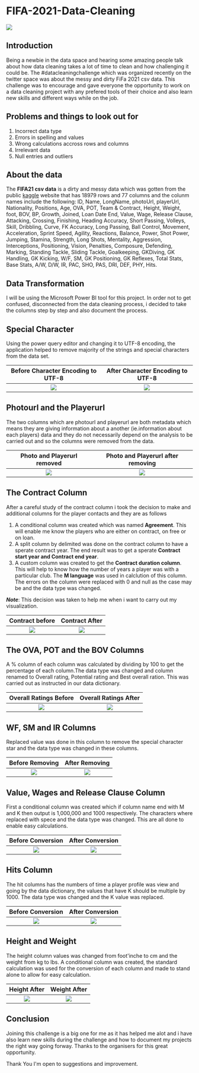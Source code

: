 # FIFA-2021-Data-Cleaning

![](use.png)

## Introduction

Being a newbie in the data space and hearing some amazing people talk about how data cleaning takes a lot of time to clean and how challenging it could be.
The #datacleaningchallenge which was organized recently on the twitter space was about the messy and dirty FiFa 2021 csv data. This challenge was to encourage and gave everyone the opportunity to work on a data cleaning project with any prefered tools of their choice and also learn new skills and different ways while on the job.

## Problems and things to look out for
1. Incorrect data type
2. Errors in spelling and values
3. Wrong calculations accross rows and columns
4. Irrelevant data
5. Null entries and outliers

## About the data
The **FIFA21 csv data** is a dirty and messy data which was gotten from the public [kaggle](https://www.kaggle.com/datasets/yagunnersya/fifa-21-messy-raw-dataset-for-cleaning-exploring) website that has 18979 rows and 77 columns and the colunm names include the following: ID, Name, LongName, photoUrl, playerUrl, Nationality, Positions, Age, OVA, POT, Team & Contract, Height, Weight, foot, BOV, BP, Growth, Joined, Loan Date End, Value, Wage, Release Clause, Attacking, Crossing, Finishing, Heading Accuracy, Short Passing, Volleys, Skill, Dribbling, Curve, FK Accuracy, Long Passing, Ball Control, Movement, Acceleration, Sprint Speed, Agility, Reactions, Balance, Power, Shot Power, Jumping, Stamina, Strength, Long Shots, Mentality, Aggression, Interceptions, Positioning, Vision, Penalties, Composure, Defending, Marking, Standing Tackle, Sliding Tackle, Goalkeeping, GKDiving, GK Handling, GK Kicking, W/F, SM, GK Positioning, GK Reflexes, Total Stats, Base Stats, A/W, D/W, IR, PAC, SHO, PAS, DRI, DEF, PHY, Hits. 

## Data Transformation

I will be using the Microsoft Power BI tool for this project. In order not to get confused, disconnected from the data cleaning process, i decided  to take the columns step by step and also document the process.


## Special Character

Using the power query editor and changing it to UTF-8 encoding, the application helped to remove majority of the strings and special characters from the data set.

Before Character Encoding to UTF-8     |  After Character Encoding to UTF-8               
:-------------------------------------:|:------------------------------------:
![](Csvfile.png)                       |  ![](Queryeditor.png)

## Photourl and the Playerurl

The two columns which are photourl and playerurl are both metadata which means they are giving information about a another (ie.information about each players) data and they do not necessarily depend on the analysis to be carried out and so the columns were removed from the data.

Photo and Playerurl removed   | Photo and Playerurl after removing
:----------------------------:|:------------------------------------:
![](PhotoPlayerurlBefore.png) | ![](PhotoPlayerurlafter.png)

## The Contract Column

After a careful study of the contract column i took the decision to make and additional columns for the player contacts and they are as follows 
1.  A conditional column was created which was named **Agreement**. This will enable me know the players who are either on contract, on free or on loan.
2.  A split column by delimited was done on the contract column to have a sperate contract year. The end result was to get a sperate **Contract start year and Contract end year**.
3.  A custom column was created to get the **Contract duration column**. This will help to know how the number of years a player was with a particular club.
The **M language** was used in calclution of this column.
The errors on the column were replaced with 0 and null as the case may be and the data type was changed.

**_Note_**: This decision was taken to help me when i want to carry out my visualization.

Contract before          |  Contract After
:-----------------------:|:-----------------------:
![](Contractbefore.png)  | ![](ContractAfter.png)

## The OVA, POT and the BOV Columns

A % column of each column was calculated by dividing by 100 to get the percentage of each column.The data type was changed and column renamed to Overall rating, Potential rating and Best overall ration. This was carried out as instructed in our data dictionary.

Overall Ratings Before   |  Overall Ratings After
:-----------------------:|:-------------------------:
![](OvaPotbefore.png)    | ![](OvaPotAfter.png)    

## WF, SM and IR Columns

Replaced value was done in this column to remove the special character star and the data type was changed in these columns.

Before Removing       |   After Removing
:--------------------:|:-------------------:
![](WFSMbefore.png)   | ![](WFSMafter.png)

## Value, Wages and Release Clause Column

First a conditional column was created which if column name end with M and K then output is 1,000,000 and 1000 respectively. The characters where replaced with spece and the data type was changed. This are all done to enable easy calculations.

Before Conversion                      | After Conversion
:-------------------------------------:|:------------------:
![](Valuewagesreleaseclausebefore.png) | ![](Valuewagesreleaseclauseafter.png)

## Hits Column

The hit columns has the numbers of time a player profile was view and going by the data dictionary, the values that have K should be multiple by 1000. The data type was changed and the K value was replaced.
 
Before Conversion         |   After Conversion
:------------------------:|:-------------------:
![](HitsBefore.png)       | ![](Hitsafter.png)

## Height and Weight

The height column values was changed from foot'inche to cm and the weight from kg to lbs. A conditional column was created, the standard calculation was used for the conversion of each column and made to stand alone to allow for easy calculation.

Height After         |   Weight After
:-------------------:|:---------------------:
![](HeightAfter.png) | ![](WeightAfter.png)

## Conclusion

Joining this challenge is a big one for me as it has helped me alot and i have also learn new skills during the challenge and how to document my projects the right way going forway. Thanks to the organisers for this great opportunity.


Thank You 
I'm open to suggestions and improvement.








